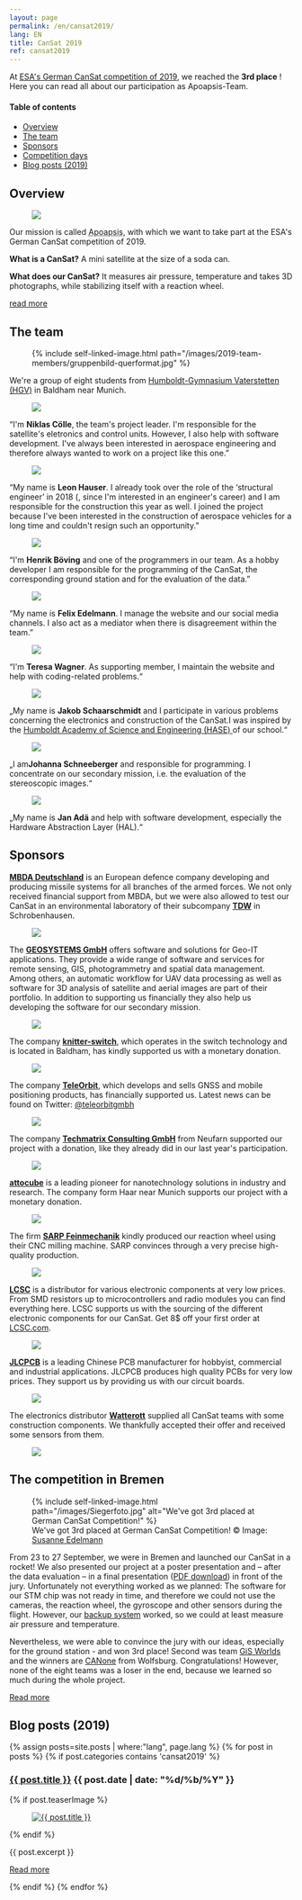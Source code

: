 ```yaml
---
layout: page
permalink: /en/cansat2019/
lang: EN
title: CanSat 2019
ref: cansat2019
---
```


At [ESA's German CanSat competition of 2019](https://www.cansat.de/wettbewerb-2019-2), we reached the **3rd place** ! Here you can read all about our participation as Apoapsis-Team.

<div class="toc">
  <h4>Table of contents</h4>
  <ul>
    <li><a href="#overview">Overview</a></li>
    <li><a href="#the-team">The team</a></li>
    <li><a href="#sponsors">Sponsors</a></li>
    <li><a href="#the-competition-in-bremen">Competition days</a></li>
    <li><a href="#blog-posts-2019">Blog posts (2019)</a></li>
  </ul>
</div>

## Overview

<div class="page-banner side-figure">
  <figure class="medium">
    <img src="{{ site.baseurl }}/images/logo-1024x512.png" />
  </figure>
  <div>
    <p>Our mission is called <abbr title="Apoapsis is an astronomical term: It describes the furthest point of an orbit from the central mass.">Apoapsis</abbr>, with which we want to take part at the ESA's German CanSat competition of 2019.</p>
    <p><strong>What is a CanSat?</strong> A mini satellite at the size of a soda can.</p><!--beverage can?-->
    <p><strong>What does our CanSat?</strong> It measures air pressure, temperature and takes 3D photographs, while stabilizing itself with a reaction wheel.</p>
    <p><a href="{{site.baseurl}}/en/cansat2019/about/" class="read-more">read more</a></p>
  </div>
</div>


## The team

<div class="page-banner side-figure">
  <figure class="medium">
    {% include self-linked-image.html path="/images/2019-team-members/gruppenbild-querformat.jpg" %}
  </figure>
  <div>We're a group of eight students from <a href="http://www.humboldt-gym.de/">Humboldt-Gymnasium Vaterstetten (HGV)</a> in Baldham near Munich.</div>
</div>

<section class="team-member-presentation side-figure" id="niklas">
  <figure>
    <img src="{{ site.baseurl }}/images/2019-team-members/niklas.jpg" />
  </figure>
  <span>“I'm <strong>Niklas Cölle</strong>, the team's project leader. I'm responsible for the satellite's eletronics and control units. However, I also help with software development. I've always been interested in aerospace engineering and therefore always wanted to work on a project like this one.”</span>
</section>

<section class="team-member-presentation side-figure" id="leon">
  <figure>
    <img src="{{ site.baseurl }}/images/2019-team-members/leon.jpg" />
  </figure>
  <span>“My name is <strong>Leon Hauser</strong>. I already took over the role of the ‘structural engineer’ in 2018 (, since I'm interested in an engineer's career) and I am responsible for the construction this year as well. I joined the project because I've been interested in the construction of aerospace vehicles for a long time and couldn't resign such an opportunity.”</span>
</section>

<section class="team-member-presentation side-figure" id="henrik">
  <figure>
    <img src="{{ site.baseurl }}/images/2019-team-members/henrik.jpg" />
  </figure>
  <span>“I'm <strong>Henrik Böving</strong> and one of the programmers in our team. As a hobby developer I am responsible for the programming of the CanSat, the corresponding ground station and for the evaluation of the data.”</span>
</section>

<section class="team-member-presentation side-figure" id="felix">
  <figure>
    <img src="{{ site.baseurl }}/images/2019-team-members/felix.jpg" />
  </figure>
  <span>“My name is <strong>Felix Edelmann</strong>. I manage the website and our social media channels. I also act as a mediator when there is disagreement within the team.”</span>
</section>

<section class="team-member-presentation side-figure" id="teresa">
  <figure>
    <img src="{{ site.baseurl }}/images/2019-team-members/teresa.jpg" />
  </figure>
  <span>“I'm <strong>Teresa Wagner</strong>. As supporting member, I maintain the website and help with coding-related problems.“</span>
</section>

<section class="team-member-presentation side-figure" id="jakob">
  <figure>
    <img src="{{ site.baseurl }}/images/2019-team-members/jakob.jpg" />
  </figure>
  <span>„My name is <strong>Jakob Schaarschmidt</strong> and I participate in various problems concerning the electronics and construction of the CanSat.I was inspired by the <a href="http://www.humboldt-gym.de/" target="_blank" > Humboldt Academy of Science and Engineering (HASE) </a> of our school.“</span>
</section>

<section class="team-member-presentation side-figure" id="johanna">
  <figure>
    <img src="{{ site.baseurl }}/images/2019-team-members/johanna.jpg" />
  </figure>
  <span>„I am<strong>Johanna Schneeberger</strong> and responsible for programming. I concentrate on our secondary mission, i.e. the evaluation of the stereoscopic images.“</span>
</section>

<section class="team-member-presentation side-figure" id="jan">
  <figure>
    <img src="{{ site.baseurl }}/images/2019-team-members/jan.jpg" />
  </figure>
  <span>„My name is <strong>Jan Adä</strong> and help with software development, especially the Hardware Abstraction Layer (HAL).“</span>
</section>

## Sponsors

<section class="side-figure" id="mbda">
  <span><a href="https://www.mbda-systems.com"><strong>MBDA Deutschland</strong></a> is an European defence company developing and producing missile systems for all branches of the armed forces. We not only received financial support from MBDA, but we were also allowed to test our CanSat in an environmental laboratory of their subcompany <a href="https://www.tdw-warhead-systems.de/en/"><strong>TDW</strong></a> in Schrobenhausen.</span>
  <figure>
    <a href="https://www.mbda-systems.com">
      <img src="{{ site.baseurl }}/images/2019-sponsoren/MBDA.png" />
    </a>
  </figure>
</section>

<section class="side-figure" id="geosystems">
  <span>The <a href="https://www.geosystems.de"><strong>GEOSYSTEMS GmbH</strong></a> offers software and solutions for Geo-IT applications. They provide a wide range of software and services for remote sensing, GIS, photogrammetry and spatial data management. Among others, an automatic workflow for UAV data processing as well as software for 3D analysis of satellite and aerial images are part of their portfolio. In addition to supporting us financially they also help us developing the software for our secondary mission.</span>
  <figure>
    <a href="https://www.geosystems.de">
      <img src="{{ site.baseurl }}/images/2019-sponsoren/GEOSYSTEMS.png" />
    </a>
  </figure>
</section>

<section class="side-figure" id="knitter-switch">
  <span>The company <a href="https://www.knitter-switch.com/ger"><strong>knitter-switch</strong></a>, which operates in the switch technology and is located in Baldham, has kindly supported us with a monetary donation.</span>
  <figure>
    <a href="https://www.knitter-switch.com/eng">
      <img src="{{ site.baseurl }}/images/2019-sponsoren/Knitter-Switch.jpg" />
    </a>
  </figure>
</section>

<section class="side-figure" id="teleorbit">
  <span>The company <a href="https://teleorbit.eu/en/"><strong>TeleOrbit</strong></a>, which develops and sells GNSS and mobile positioning products, has financially supported us. Latest news can be found on Twitter: <a href="https://twitter.com/teleorbitgmbh">@teleorbitgmbh</a></span>
  <figure>
    <a href="https://teleorbit.eu/en/">
      <img src="{{ site.baseurl }}/images/2019-sponsoren/TeleOrbit.jpg" />
    </a>
  </figure>
</section>

<section class="side-figure" id="techmatrix">
  <span>The company <a href="https://www.techmatrix.de/"><strong>Techmatrix Consulting GmbH</strong></a> from Neufarn supported our project with a donation, like they already did in our last year's participation.</span>
  <figure>
    <a href="https://www.techmatrix.de/">
      <img src="{{ site.baseurl }}/images/2018-sponsoren/Techmatrix_CMYK.png" />
    </a>
  </figure>
</section>

<section class="side-figure" id="attocube">
  <span><a href="https://www.attocube.com/"><strong>attocube</strong></a> is a leading pioneer for nanotechnology solutions in industry and research. The company form Haar near Munich supports our project with a monetary donation.</span>
  <figure>
    <a href="https://www.attocube.com/">
      <img src="{{ site.baseurl }}/images/2019-sponsoren/Attocube.png" />
    </a>
  </figure>
</section>

<section class="side-figure" id="sarp">
  <span>The firm <a href="http://sarp-feinmechanik.de/"><strong>SARP Feinmechanik</strong></a> kindly produced our reaction wheel using their CNC milling machine. SARP convinces through a very precise high-quality production.</span>
  <figure>
    <a href="http://sarp-feinmechanik.de/">
      <img src="{{ site.baseurl }}/images/2019-sponsoren/SARP.png" />
    </a>
  </figure>
</section>

<section class="side-figure" id="lcsc">
  <span><a href="https://lcsc.com"><strong>LCSC</strong></a> is a distributor for various electronic components at very low prices. From SMD resistors up to microcontrollers and radio modules you can find everything here. LCSC supports us with the sourcing of the different electronic components for our CanSat.
  Get 8$ off your first order at <a href="https://lcsc.com">LCSC.com</a>.</span>
  <figure>
    <a href="https://lcsc.com">
      <img src="{{ site.baseurl }}/images/2019-sponsoren/LCSC.png" />
    </a>
  </figure>
</section>

<section class="side-figure" id="jlcpcb">
  <span><a href="https://jlcpcb.com"><strong>JLCPCB</strong></a> is a leading Chinese PCB manufacturer for hobbyist, commercial and industrial applications. JLCPCB produces high quality PCBs for very low prices. They support us by providing us with our circuit boards.</span>
  <figure>
    <a href="https://jlcpcb.com">
      <img src="{{ site.baseurl }}/images/2019-sponsoren/JLCPCB.png" />
    </a>
  </figure>
</section>

<section class="side-figure" id="watterott">
  <span>The electronics distributor <a href="https://www.watterott.com/"><strong>Watterott</strong></a> supplied all CanSat teams with some construction components. We thankfully accepted their offer and received some sensors from them.</span>
  <figure>
    <a href="https://www.watterott.com/">
      <img src="{{ site.baseurl }}/images/2019-sponsoren/Watterott.png" />
    </a>
  </figure>
</section>

## The competition in Bremen

<figure class="center medium">
  {% include self-linked-image.html path="/images/Siegerfoto.jpg" alt="We've got 3rd placed at German CanSat Competition!" %}
  <figcaption>We've got 3rd placed at German CanSat Competition! © Image: <a href="https://www.susanne-edelmann.de/">Susanne Edelmann</a></figcaption>
</figure>

From 23 to 27 September, we were in Bremen and launched our CanSat in a rocket! We also presented our project at a poster presentation and – after the data evaluation – in a final presentation ([PDF download](/images/2019-Startkampagne/Endpraesentation.pdf)) in front of the jury. Unfortunately not everything worked as we planned: The software for our STM chip was not ready in time, and therefore we could not use the cameras, the reaction wheel, the gyroscope and other sensors during the flight. However, our [backup system](/Backup-Lösungen/) worked, so we could at least measure air pressure and temperature.

Nevertheless, we were able to convince the jury with our ideas, especially for the ground station - and won 3rd place! Second was team [GiS Worlds](http://www.gis-wf.de/cansat-wettbewerb/) and the winners are [CANone](http://www.gis-wf.de/cansat-wettbewerb/) from Wolfsburg. Congratulations! However, none of the eight teams was a loser in the end, because we learned so much during the whole project.
<p><a href="{{ site.baseurl }}en/cansat2019/competitiondays2019/" class="read-more ">Read more</a></p>

## Blog posts (2019)

{% assign posts=site.posts | where:"lang", page.lang %}
{% for post in posts %}
{% if post.categories contains 'cansat2019' %}
<article class="post clearfix">
  <h3><a href="{{ site.baseurl }}{{ post.url }}">{{ post.title }}</a> <span class="meta">{{ post.date | date: "%d/%b/%Y" }}</span></h3>

  {% if post.teaserImage %}
    <figure class="left">
      <a href="{{ post.url }}">
        <img src="{{ post.teaserImage }}" alt="{{ post.title }}" />
      </a>
    </figure>
  {% endif %}

  <div class="entry">
    {{ post.excerpt }}
  </div>

  <a href="{{ site.baseurl }}{{ post.url }}" class="read-more">Read more</a>
</article>
{% endif %}
{% endfor %}